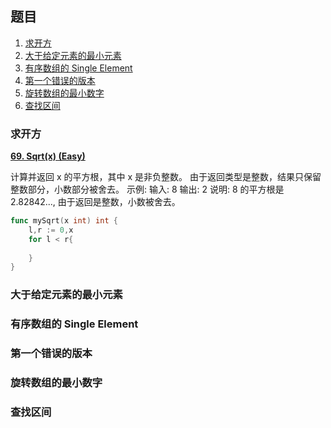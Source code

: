 ## 题目
1. <a href="#1">求开方</a>
2. <a href="#2">大于给定元素的最小元素</a>
3. <a href="#3">有序数组的 Single Element</a>
4. <a href="#4">第一个错误的版本</a>
5. <a href="#5">旋转数组的最小数字</a>
6. <a href="#6">查找区间</a>

<h3 id="1">求开方</h3>

[**69. Sqrt(x) (Easy)**](https://leetcode-cn.com/problems/sqrtx/description/)

计算并返回 x 的平方根，其中 x 是非负整数。
由于返回类型是整数，结果只保留整数部分，小数部分被舍去。
示例: 输入: 8 输出: 2
说明: 8 的平方根是 2.82842..., 由于返回是整数，小数被舍去。
```Go
func mySqrt(x int) int {
	l,r := 0,x
	for l < r{
	
	}
}

```

<h3 id="2">大于给定元素的最小元素</h3>


<h3 id="3">有序数组的 Single Element</h3>


<h3 id="4">第一个错误的版本</h3>


<h3 id="5">旋转数组的最小数字</h3>


<h3 id="6">查找区间</h3>





